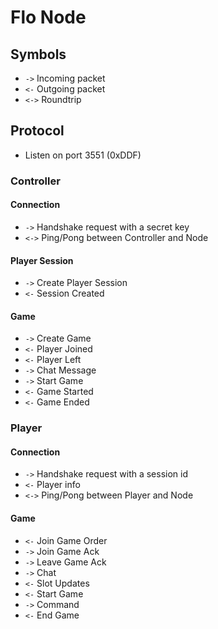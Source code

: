 # Flo Node

## Symbols

- `->` Incoming packet
- `<-` Outgoing packet
- `<->` Roundtrip

## Protocol

- Listen on port 3551 (0xDDF)

### Controller

#### Connection
- `->` Handshake request with a secret key
- `<->` Ping/Pong between Controller and Node

#### Player Session
- `->` Create Player Session
- `<-` Session Created

#### Game
- `->` Create Game
- `<-` Player Joined
- `<-` Player Left
- `->` Chat Message
- `->` Start Game
- `<-` Game Started
- `<-` Game Ended

### Player

#### Connection
- `->` Handshake request with a session id
- `<-` Player info
- `<->` Ping/Pong between Player and Node

#### Game
- `<-` Join Game Order
- `->` Join Game Ack
- `->` Leave Game Ack
- `->` Chat
- `<-` Slot Updates
- `<-` Start Game
- `->` Command
- `<-` End Game